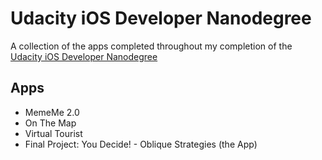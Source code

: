 # Udacity iOS Developer Nanodegree

A collection of the apps completed throughout my completion of the [Udacity iOS Developer Nanodegree](https://www.udacity.com/course/ios-developer-nanodegree--nd003)

## Apps
- MemeMe 2.0
- On The Map
- Virtual Tourist
- Final Project: You Decide! - Oblique Strategies (the App)





